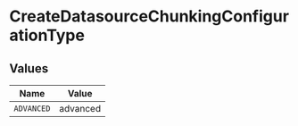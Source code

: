 # CreateDatasourceChunkingConfigurationType


## Values

| Name       | Value      |
| ---------- | ---------- |
| `ADVANCED` | advanced   |